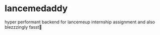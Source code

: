 # lancemedaddy
hyper performant backend for lancemeup internship assignment and also blezzzingly fasst🚀
